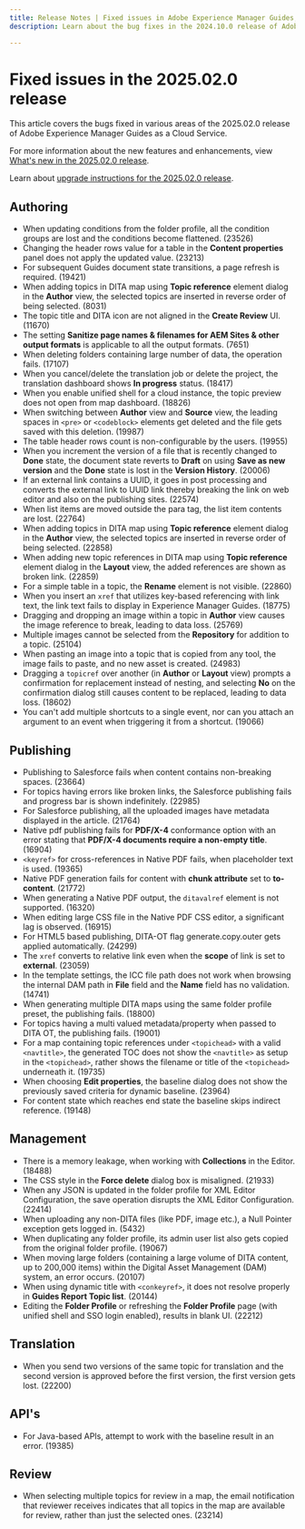 ```yaml
---
title: Release Notes | Fixed issues in Adobe Experience Manager Guides, 2024.10.0 release
description: Learn about the bug fixes in the 2024.10.0 release of Adobe Experience Manager Guides as a Cloud Service.

---
```

# Fixed issues in the 2025.02.0 release 

This article covers the bugs fixed in various areas of the 2025.02.0 release of Adobe Experience Manager Guides as a Cloud Service.

For more information about the new features and enhancements, view [What's new in the 2025.02.0 release](whats-new-2025-02-0.md).

Learn about [upgrade instructions for the 2025.02.0 release](upgrade-instructions-2025-02-0.md).


## Authoring

- When updating conditions from the folder profile, all the condition groups are lost and the conditions become flattened. (23526)
- Changing the header rows value for a table in the **Content properties** panel does not apply the updated value. (23213)
- For subsequent Guides document state transitions, a page refresh is required. (19421)
- When adding topics in DITA map using **Topic reference** element dialog in the **Author** view, the selected topics are inserted in reverse order of being selected. (8031)
- The topic title and DITA icon are not aligned in the **Create Review** UI. (11670)
- The setting **Sanitize page names & filenames for AEM Sites & other output formats** is applicable to all the output formats. (7651)
- When deleting folders containing large number of data, the operation fails. (17107)
- When you cancel/delete the translation job or delete the project, the translation dashboard shows **In progress** status. (18417)
- When you enable unified shell for a cloud instance, the topic preview does not open from map dashboard. (18826)
- When switching between **Author** view and **Source** view, the leading spaces in `<pre>` or `<codeblock>` elements get deleted and the file gets saved with this deletion. (19987)
- The table header rows count is non-configurable by the users. (19955)
- When you increment the version of a file that is recently changed to **Done** state, the document state reverts to **Draft** on using **Save as new version** and the **Done** state is lost in the **Version History**. (20006)
- If an external link contains a UUID, it goes in post processing and converts the external link to UUID link thereby breaking the link on web editor and also on the publishing sites. (22574)
- When list items are moved outside the para tag, the list item contents are lost. (22764)
- When adding topics in DITA map using **Topic reference** element dialog in the **Author** view, the selected topics are inserted in reverse order of being selected. (22858)
- When adding new topic references in DITA map using **Topic reference** element dialog in the **Layout** view, the added references are shown as broken link. (22859)
- For a simple table in a topic, the **Rename** element is not visible. (22860)
- When you insert an `xref` that utilizes key-based referencing with link text, the link text fails to display in Experience Manager Guides. (18775)
- Dragging and dropping an image within a topic in **Author** view causes the image reference to break, leading to data loss. (25769)
- Multiple images cannot be selected from the **Repository** for addition to a topic. (25104)
- When pasting an image into a topic that is copied from any tool, the image fails to paste, and no new asset is created. (24983)
- Dragging a `topicref` over another (in **Author** or **Layout** view) prompts a confirmation for replacement instead of nesting, and selecting **No** on the confirmation dialog still causes content to be replaced, leading to data loss. (18602)
- You can't add multiple shortcuts to a single event, nor can you attach an argument to an event when triggering it from a shortcut. (19066)

## Publishing

- Publishing to Salesforce fails when content contains non-breaking spaces. (23664)
- For topics having errors like broken links, the Salesforce publishing fails and progress bar is shown indefinitely. (22985)
- For Salesforce publishing, all the uploaded images have metadata displayed in the article. (21764)
- Native pdf publishing fails for **PDF/X-4** conformance option with an error stating that **PDF/X-4 documents require a non-empty title**. (16904)
- `<keyref>` for cross-references in Native PDF fails, when placeholder text is used. (19365)
- Native PDF generation fails for content with **chunk attribute** set to **to-content**. (21772)
- When generating a Native PDF output, the `ditavalref` element is not supported. (16320)
- When editing large CSS file in the Native PDF CSS editor, a significant lag is observed. (16915)
- For HTML5 based publishing, DITA-OT flag generate.copy.outer gets applied automatically. (24299)
- The `xref` converts to relative link even when the **scope** of link is set to **external**. (23059)
- In the template settings, the ICC file path does not work when browsing the internal DAM path in **File** field and the **Name** field has no validation. (14741)
- When generating multiple DITA maps using the same folder profile preset, the publishing fails. (18800)
- For topics having a multi valued metadata/property when passed to DITA OT, the publishing fails. (19001) 
- For a map containing topic references under `<topichead>` with a valid `<navtitle>`, the generated TOC does not show the `<navtitle>` as setup in the `<topichead>`, rather shows the filename or title of the `<topichead>` underneath it. (19735)
- When choosing **Edit properties**, the baseline dialog does not show the previously saved criteria for dynamic baseline. (23964)
- For content state which reaches end state the baseline skips indirect reference. (19148)


## Management

- There is a memory leakage, when working with **Collections** in the Editor. (18488)
- The CSS style in the **Force delete** dialog box is misaligned. (21933) 
- When any JSON is updated in the folder profile for XML Editor Configuration, the save operation disrupts the XML Editor Configuration. (22414)
- When uploading any non-DITA files (like PDF, image etc.), a Null Pointer exception gets logged in. (5432)
- When duplicating any folder profile, its admin user list also gets copied from the original folder profile. (19067)
- When moving large folders (containing a large volume of DITA content, up to 200,000 items) within the Digital Asset Management (DAM) system, an error occurs. (20107)
- When using dynamic title with `<conkeyref>`, it does not resolve properly in **Guides Report Topic list**. (20144)
- Editing the **Folder Profile** or refreshing the **Folder Profile** page (with unified shell and SSO login enabled), results in blank UI. (22212)

## Translation

- When you send two versions of the same topic for translation and the second version is approved before the first version, the first version gets lost. (22200)


## API's

- For Java-based APIs, attempt to work with the baseline result in an error. (19385)


## Review

- When selecting multiple topics for review in a map, the email notification that reviewer receives indicates that all topics in the map are available for review, rather than just the selected ones. (23214)
